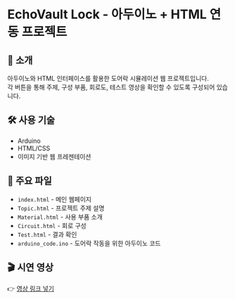 # EchoVault Lock - 아두이노 + HTML 연동 프로젝트



## 📌 소개

아두이노와 HTML 인터페이스를 활용한 도어락 시뮬레이션 웹 프로젝트입니다.  
각 버튼을 통해 주제, 구성 부품, 회로도, 테스트 영상을 확인할 수 있도록 구성되어 있습니다.

## 🛠 사용 기술

- Arduino
- HTML/CSS
- 이미지 기반 웹 프레젠테이션

## 📂 주요 파일

- `index.html` - 메인 웹페이지
- `Topic.html` - 프로젝트 주제 설명
- `Material.html` - 사용 부품 소개
- `Circuit.html` - 회로 구성
- `Test.html` - 결과 확인
- `arduino_code.ino` - 도어락 작동을 위한 아두이노 코드

## 🎬 시연 영상

👉 [영상 링크 넣기](https://youtu.be/your-video-link)


